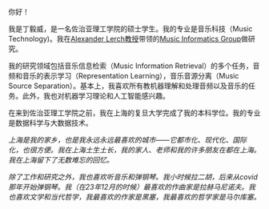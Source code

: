 你好！

我是丁毅威，是一名佐治亚理工学院的硕士学生。我的专业是音乐科技（Music Technology)。我在[Alexander Lerch教授](https://www.alexanderlerch.com/)带领的[Music Informatics Group](https://musicinformatics.gatech.edu/)做研究。

我的研究领域包括音乐信息检索（Music Information Retrieval）的多个任务，音频和音乐的表示学习（Representation Learning），音乐音源分离（Music Source Separation）。基本上，我喜欢所有教机器理解和处理音频以及音乐的任务。此外，我也对机器学习理论和人工智能感兴趣。

在来到佐治亚理工学院之前，我在上海的复旦大学完成了我的本科学位。我的专业是数据科学与大数据技术。

*上海是我的家乡，也是我永远永远最喜欢的城市——它都市化、现代化、国际化，也很方便。我在上海土生土长，我的家人、老师和我的许多朋友在都在上海。我在上海留下了无数难忘的回忆。*

*除了工作和研究之外，我也喜欢听音乐和弹钢琴。我小时候拉二胡，后来从covid那年开始弹钢琴。我（在23年12月的时候）最喜欢的作曲家是拉赫马尼诺夫。我也喜欢文学和当代哲学，我最喜欢的作家是黑塞，我最喜欢的哲学家是马尔库塞。*